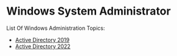 # Windows System Administrator

List Of Windows Administration Topics:

* [Active Directory 2019](Contents/ActiveDirectoryWin19/README.md)
* [Active Directory 2022](Contents/ActiveDirectoryWin22/README.md)

